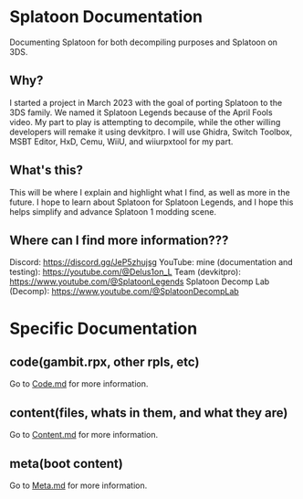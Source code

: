 # Splatoon Documentation
Documenting Splatoon for both decompiling purposes and Splatoon on 3DS.

## Why?
I started a project in March 2023 with the goal of porting Splatoon to the 3DS family. We named it Splatoon Legends because of the April Fools video. My part to play is attempting to decompile, while the other willing developers will remake it using devkitpro. I will use Ghidra, Switch Toolbox, MSBT Editor, HxD, Cemu, WiiU, and wiiurpxtool for my part.

## What's this?
This will be where I explain and highlight what I find, as well as more in the future. I hope to learn about Splatoon for Splatoon Legends, and I hope this helps simplify and advance Splatoon 1 modding scene.

## Where can I find more information???
Discord: https://discord.gg/JeP5zhujsg
YouTube:
        mine (documentation and testing): https://youtube.com/@Delus1on_L
        Team (devkitpro): https://www.youtube.com/@SplatoonLegends
        Splatoon Decomp Lab (Decomp): https://www.youtube.com/@SplatoonDecompLab

# Specific Documentation
## code(gambit.rpx, other rpls, etc)
Go to [Code.md](https://github.com/Delus1onL/Splatoon-Decompile-For-Splatoon-Legends/blob/main/Documentation/Files/Code.md) for more information.
## content(files, whats in them, and what they are)
Go to [Content.md](https://github.com/Delus1onL/Splatoon-Decompile-For-Splatoon-Legends/blob/main/Documentation/Files/Content.md) for more information.
## meta(boot content)
Go to [Meta.md](https://github.com/Delus1onL/Splatoon-Decompile-For-Splatoon-Legends/blob/main/Documentation/Files/Meta.md) for more information.
